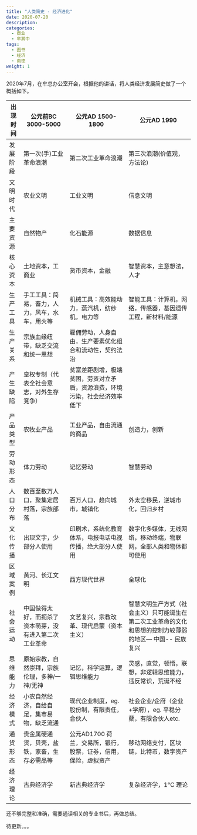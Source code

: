 ```yaml
---
title: "人类简史 - 经济进化"
date: 2020-07-20
description:
categories:
  - 商业
  - 牟其中
tags:
  - 图书
  - 经济
  - 南德
weight: 1
---
```


2020年7月，在牟总办公室开会，根据他的讲话，将人类经济发展简史做了一个概括如下。

| 出现时间       | 公元前BC 3000-5000         | 公元AD 1500-1800        | 公元AD 1990                     |
|----------------|----------------------------|--------------------------|----------------------------------|
| 发展阶段       | 第一次(手)工业革命浪潮      | 第二次工业革命浪潮       | 第三次浪潮(价值观，方法论)        |
| 文明时代       | 农业文明                    | 工业文明                 | 信息文明                        |
| 主要资源       | 自然物产                    | 化石能源                 | 数据信息                        |
| 核心资本       | 土地资本，工商业            | 货币资本，金融           | 智慧资本，主意想法，人才        |
| 生产工具       | 手工工具：简易，畜力，人力，风车，水车，用火等 | 机械工具：高效能动力，蒸汽机，纺纱机，电力等 | 智能工具：计算机，网络，传感器，基因遗传工程，新材料/能源 |
| 生产关系       | 宗族血缘纽带，缺乏交流和统一思想 | 雇佣劳动，人身自由，生产要素优化组合和流动性，契约法治 |                                 |
| 产生缺陷       | 皇权专制（代表全社会意志，对外生存竞争） | 贫富差距剧增，极端贫困，劳资对立矛盾，资源浪费，环境污染，社会经济效率低下 |                                |
| 产品类型       | 农牧业产品                 | 工业产品，自由流通的商品  | 创造力，创新                    |
| 劳动形态       | 体力劳动                   | 记忆劳动                  | 智慧劳动                        |
| 人口分布       | 数百至数万人口，聚集定居村落，宗族部落 | 百万人口，趋向城市，城镇化  | 外太空移民，逆城市化，回归乡村   |
| 文化传播       | 出现文字，少部分人使用     | 印刷术，系统化教育体系，电报电话电视传播，绝大部分人使用 | 数字化多媒体，无线网络，移动终端，物联网，全部人类和物体都可使用 |
| 区域案例       | 黄河、长江文明             | 西方现代世界              | 全球化                          |
| 社会运动       | 中国做得太好，而扼杀了资本萌芽，没有进入第二次工业革命 | 文艺复兴，宗教改革、现代启蒙（资本主义） | 智慧文明生产方式（社会主义）只可能诞生在第二次工业革命的文化和思想的控制力较薄弱的地区— 中国-- 民族复兴 |
| 思维能力       | 原始宗教，自然崇拜，宗族伦理，多神/一神/无神 | 记忆，科学运算，逻辑思维能力 | 灵感，直觉，顿悟，联想，非逻辑思维能力，违反常识，荒诞不经 |
| 经济模式       | 小农自然经济，自给自足，集市易物，缺乏流通 | 现代企业制度，eg. 股份制，有限责任，合伙人 | 社会企业/企府（企业+学府），eg. 平稳分蘖，有限合伙人etc. |
| 通货形态       | 贵金属硬通货，贝壳，盐铁，家畜，生存必需品等 | 公元AD1700 荷兰，交易所，银行，股票，证券，信用，保险，虚拟资产 | 移动网络支付，区块链，比特币，数字资产 |
| 经济理论       | 古典经济学                 | 新古典经济学              | 复杂经济学，1℃ 理论             |

还不够完整和准确，需要通读相关的专业书后，再做总结。

待更新。。。
